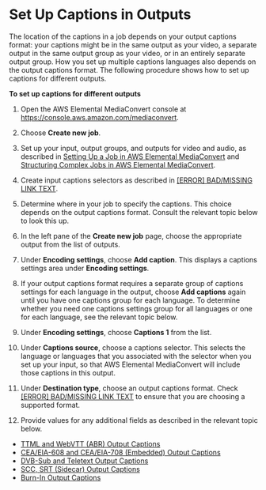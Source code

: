 # Set Up Captions in Outputs<a name="set-up-captions-in-outputs"></a>

The location of the captions in a job depends on your output captions format: your captions might be in the same output as your video, a separate output in the same output group as your video, or in an entirely separate output group\. How you set up multiple captions languages also depends on the output captions format\. The following procedure shows how to set up captions for different outputs\. 

**To set up captions for different outputs**

1. Open the AWS Elemental MediaConvert console at [https://console\.aws\.amazon\.com/mediaconvert](https://console.aws.amazon.com/mediaconvert)\.

1. Choose **Create new job**\.

1. Set up your input, output groups, and outputs for video and audio, as described in [Setting Up a Job in AWS Elemental MediaConvert](setting-up-a-job.md) and [Structuring Complex Jobs in AWS Elemental MediaConvert](structuring-complex-jobs.md)\.

1. Create input captions selectors as described in [[ERROR] BAD/MISSING LINK TEXT](create-input-caption-selectors.md)\.

1. Determine where in your job to specify the captions\. This choice depends on the output captions format\. Consult the relevant topic below to look this up\.

1. In the left pane of the **Create new job** page, choose the appropriate output from the list of outputs\.

1. Under **Encoding settings**, choose **Add caption**\. This displays a captions settings area under **Encoding settings**\. 

1. If your output captions format requires a separate group of captions settings for each language in the output, choose **Add captions** again until you have one captions group for each language\. To determine whether you need one captions settings group for all languages or one for each language, see the relevant topic below\.

1. Under **Encoding settings**, choose **Captions 1** from the list\.

1. Under **Captions source**, choose a captions selector\. This selects the language or languages that you associated with the selector when you set up your input, so that AWS Elemental MediaConvert will include those captions in this output\.

1. Under **Destination type**, choose an output captions format\. Check [[ERROR] BAD/MISSING LINK TEXT](captions-support-tables-by-container-type.md) to ensure that you are choosing a supported format\.

1. Provide values for any additional fields as described in the relevant topic below\.


+ [TTML and WebVTT \(ABR\) Output Captions](ttml-and-webvtt-output-captions.md)
+ [CEA/EIA\-608 and CEA/EIA\-708 \(Embedded\) Output Captions](embedded-output-captions.md)
+ [DVB\-Sub and Teletext Output Captions](dvb-sub-and-teletext-output-captions.md)
+ [SCC, SRT \(Sidecar\) Output Captions](scc-srt-output-captions.md)
+ [Burn\-In Output Captions](burn-in-output-captions.md)